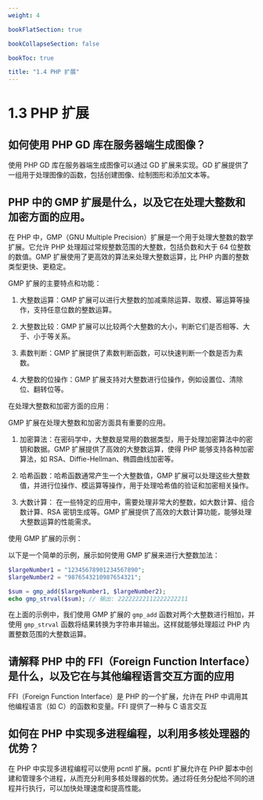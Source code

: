 ```yaml
---
weight: 4

bookFlatSection: true

bookCollapseSection: false

bookToc: true

title: "1.4 PHP 扩展"
---
```


# 1.3 PHP 扩展

## 如何使用 PHP GD 库在服务器端生成图像？

使用 PHP GD 库在服务器端生成图像可以通过 GD 扩展来实现。GD 扩展提供了一组用于处理图像的函数，包括创建图像、绘制图形和添加文本等。

## PHP 中的 GMP 扩展是什么，以及它在处理大整数和加密方面的应用。

在 PHP 中，GMP（GNU Multiple Precision）扩展是一个用于处理大整数的数学扩展。它允许 PHP 处理超过常规整数范围的大整数，包括负数和大于 64 位整数的数值。GMP 扩展使用了更高效的算法来处理大整数运算，比 PHP 内置的整数类型更快、更稳定。

GMP 扩展的主要特点和功能：

1. 大整数运算：GMP 扩展可以进行大整数的加减乘除运算、取模、幂运算等操作，支持任意位数的整数运算。

2. 大整数比较：GMP 扩展可以比较两个大整数的大小，判断它们是否相等、大于、小于等关系。

3. 素数判断：GMP 扩展提供了素数判断函数，可以快速判断一个数是否为素数。

4. 大整数的位操作：GMP 扩展支持对大整数进行位操作，例如设置位、清除位、翻转位等。

在处理大整数和加密方面的应用：

GMP 扩展在处理大整数和加密方面具有重要的应用。

1. 加密算法：在密码学中，大整数是常用的数据类型，用于处理加密算法中的密钥和数据。GMP 扩展提供了高效的大整数运算，使得 PHP 能够支持各种加密算法，如 RSA、Diffie-Hellman、椭圆曲线加密等。

2. 哈希函数：哈希函数通常产生一个大整数值，GMP 扩展可以处理这些大整数值，并进行位操作、模运算等操作，用于处理哈希值的验证和加密相关操作。

3. 大数计算： 在一些特定的应用中，需要处理非常大的整数，如大数计算、组合数计算、RSA 密钥生成等。GMP 扩展提供了高效的大数计算功能，能够处理大整数运算的性能需求。

使用 GMP 扩展的示例：

以下是一个简单的示例，展示如何使用 GMP 扩展来进行大整数加法：

```php
$largeNumber1 = "12345678901234567890";
$largeNumber2 = "9876543210987654321";

$sum = gmp_add($largeNumber1, $largeNumber2);
echo gmp_strval($sum); // 输出: 22222222112222222211
```

在上面的示例中，我们使用 GMP 扩展的 `gmp_add` 函数对两个大整数进行相加，并使用 `gmp_strval` 函数将结果转换为字符串并输出。这样就能够处理超过 PHP 内置整数范围的大整数运算。

## 请解释 PHP 中的 FFI（Foreign Function Interface）是什么，以及它在与其他编程语言交互方面的应用

FFI（Foreign Function Interface）是 PHP 的一个扩展，允许在 PHP 中调用其他编程语言（如 C）的函数和变量。FFI 提供了一种与 C 语言交互

## 如何在 PHP 中实现多进程编程，以利用多核处理器的优势？

在 PHP 中实现多进程编程可以使用 pcntl 扩展。pcntl 扩展允许在 PHP 脚本中创建和管理多个进程，从而充分利用多核处理器的优势。通过将任务分配给不同的进程并行执行，可以加快处理速度和提高性能。

























